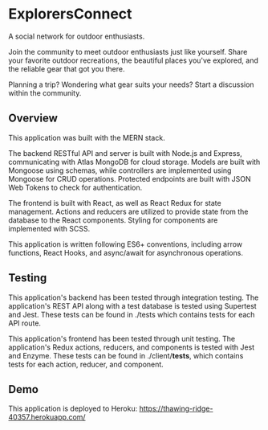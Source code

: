 # ExplorersConnect
A social network for outdoor enthusiasts. 

Join the community to meet outdoor enthusiasts just like yourself.
Share your favorite outdoor recreations, the beautiful places you've explored, and the reliable gear that got you there.

Planning a trip? Wondering what gear suits your needs? Start a discussion within the community.

## Overview
This application was built with the MERN stack.

The backend RESTful API and server is built with Node.js and Express, communicating with Atlas MongoDB for cloud storage. Models are built with Mongoose using schemas, while controllers are implemented using Mongoose for CRUD operations. Protected endpoints are built with JSON Web Tokens to check for authentication.

The frontend is built with React, as well as React Redux for state management. Actions and reducers are utilized to provide state from the database to the React components. Styling for components are implemented with SCSS. 

This application is written following ES6+ conventions, including arrow functions, React Hooks, and async/await for asynchronous operations.

## Testing
This application's backend has been tested through integration testing. The application's REST API along with a test database is tested using Supertest and Jest. These tests can be found in ./tests which contains tests for each API route.

This application's frontend has been tested through unit testing. The application's Redux actions, reducers, and components is tested with Jest and Enzyme. These tests can be found in ./client/__tests__, which contains tests for each action, reducer, and component.

## Demo
This application is deployed to Heroku:
https://thawing-ridge-40357.herokuapp.com/







